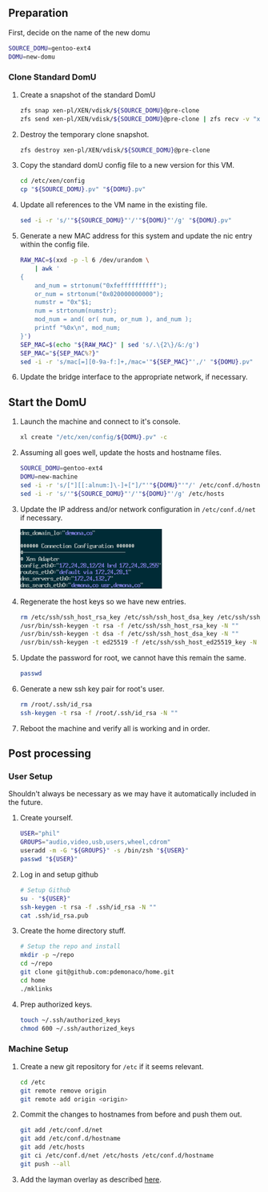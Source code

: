 ## Preparation

First, decide on the name of the new domu

```bash
SOURCE_DOMU=gentoo-ext4
DOMU=new-domu
```

### Clone Standard DomU

1. Create a snapshot of the standard DomU

    ```bash
    zfs snap xen-pl/XEN/vdisk/${SOURCE_DOMU}@pre-clone
    zfs send xen-pl/XEN/vdisk/${SOURCE_DOMU}@pre-clone | zfs recv -v "xen-pl/XEN/vdisk/${DOMU}"
    ```
2. Destroy the temporary clone snapshot.

    ```bash
    zfs destroy xen-pl/XEN/vdisk/${SOURCE_DOMU}@pre-clone
    ```
3. Copy the standard domU config file to a new version for this VM.

    ```bash
    cd /etc/xen/config
    cp "${SOURCE_DOMU}.pv" "${DOMU}.pv"
    ```
4. Update all references to the VM name in the existing file.

    ```bash
    sed -i -r 's/'"${SOURCE_DOMU}"'/'"${DOMU}"'/g' "${DOMU}.pv"
    ```
5. Generate a new MAC address for this system and update the nic entry within the config file.

    ```bash
    RAW_MAC=$(xxd -p -l 6 /dev/urandom \
        | awk '
    {
        and_num = strtonum("0xfeffffffffff"); 
        or_num = strtonum("0x020000000000"); 
        numstr = "0x"$1; 
        num = strtonum(numstr); 
        mod_num = and( or( num, or_num ), and_num ); 
        printf "%0x\n", mod_num; 
    }')
    SEP_MAC=$(echo "${RAW_MAC}" | sed 's/.\{2\}/&:/g')
    SEP_MAC="${SEP_MAC%?}"
    sed -i -r 's/mac[=][0-9a-f:]+,/mac='"${SEP_MAC}"',/' "${DOMU}.pv"
    ```
6. Update the bridge interface to the appropriate network, if necessary.

## Start the DomU

1. Launch the machine and connect to it's console.

    ```bash
    xl create "/etc/xen/config/${DOMU}.pv" -c
    ```

2. Assuming all goes well, update the hosts and hostname files.

    ```bash
    SOURCE_DOMU=gentoo-ext4
    DOMU=new-machine
    sed -i -r 's/["][[:alnum:]\-]+["]/"'"${DOMU}"'"/' /etc/conf.d/hostname
    sed -i -r 's/'"${SOURCE_DOMU}"'/'"${DOMU}"'/g' /etc/hosts
    ```
3. Update the IP address and/or network configuration in `/etc/conf.d/net` if necessary.

    ![eth0 Configuration for Static IP](img/domu-clone-network-setup.png)
4. Regenerate the host keys so we have new entries.

    ```bash
    rm /etc/ssh/ssh_host_rsa_key /etc/ssh/ssh_host_dsa_key /etc/ssh/ssh_host_ed25519_key
    /usr/bin/ssh-keygen -t rsa -f /etc/ssh/ssh_host_rsa_key -N ""
    /usr/bin/ssh-keygen -t dsa -f /etc/ssh/ssh_host_dsa_key -N ""
    /usr/bin/ssh-keygen -t ed25519 -f /etc/ssh/ssh_host_ed25519_key -N ""
    ```
5. Update the password for root, we cannot have this remain the same.

    ```bash
    passwd
    ```
6. Generate a new ssh key pair for root's user.

    ```bash
    rm /root/.ssh/id_rsa
    ssh-keygen -t rsa -f /root/.ssh/id_rsa -N ""
    ```
8. Reboot the machine and verify all is working and in order.

## Post processing

### User Setup

Shouldn't always be necessary as we may have it automatically included in the future.

1. Create yourself.

    ```bash
    USER="phil"
    GROUPS="audio,video,usb,users,wheel,cdrom"
    useradd -m -G "${GROUPS}" -s /bin/zsh "${USER}"
    passwd "${USER}"
    ```
2. Log in and setup github

    ```bash
    # Setup Github
    su - "${USER}"
    ssh-keygen -t rsa -f .ssh/id_rsa -N ""
    cat .ssh/id_rsa.pub
    ```
3. Create the home directory stuff.
    
    ```bash
    # Setup the repo and install
    mkdir -p ~/repo
    cd ~/repo
    git clone git@github.com:pdemonaco/home.git
    cd home
    ./mklinks
    ```
4. Prep authorized keys.

    ```bash
    touch ~/.ssh/authorized_keys
    chmod 600 ~/.ssh/authorized_keys
    ```

### Machine Setup

1. Create a new git repository for `/etc` if it seems relevant.

    ```bash
    cd /etc
    git remote remove origin
    git remote add origin <origin>
    ```
2. Commit the changes to hostnames from before and push them out.

    ```bash
    git add /etc/conf.d/net
    git add /etc/conf.d/hostname
    git add /etc/hosts
    git ci /etc/conf.d/net /etc/hosts /etc/conf.d/hostname
    git push --all
    ```
3. Add the layman overlay as described [here](https://github.com/pdemonaco/overlay).
